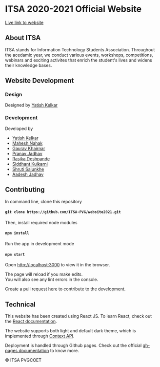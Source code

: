 # ITSA 2020-2021 Official Website

[Live link to website](https://itsa-pvg.github.io/website2021/)

## About ITSA

ITSA stands for Information Technology Students Association. Throughout the acedamic year, we conduct various events, workshops, competitions, webinars and exciting activites that enrich the student's lives and widens their knowledge bases.

## Website Development

### Design

Designed by [Yatish Kelkar](https://github.com/yatish1606)

### Development

Developed by 

* [Yatish Kelkar](https://github.com/yatish1606)
* [Mahesh Nahak](https://github.com/maheshn22)
* [Gaurav Khairnar](https://github.com/gaurav1620)
* [Pranav Jadhav](https://github.com/pranav-jadhav)
* [Rasika Deshpande](https://github.com/rasikadeshpande24)
* [Siddhant Kulkarni](https://github.com/Sidkul2000)
* [Shruti Salunkhe](https://github.com/shrutisubhash16)
* [Aadesh Jadhav](https://github.com/aadeshjadhav)

## Contributing

In command line, clone this repository
#### `git clone https://github.com/ITSA-PVG/website2021.git`

Then, install required node modules
#### `npm install`

Run the app in development mode
#### `npm start`

Open [http://localhost:3000](http://localhost:3000) to view it in the browser.

The page will reload if you make edits.\
You will also see any lint errors in the console.

Create a pull request [here](https://github.com/ITSA-PVG/website2021/pulls) to contribute to the development.

## Technical

This website has been created using React JS.
To learn React, check out the [React documentation](https://reactjs.org/).

The website supports both light and default dark theme, which is implemented through [Context API](https://reactjs.org/docs/context.html).

Deployment is handled through Github pages. Check out the official [gh-pages documentation](https://pages.github.com/) to know more.

&copy; ITSA PVGCOET


